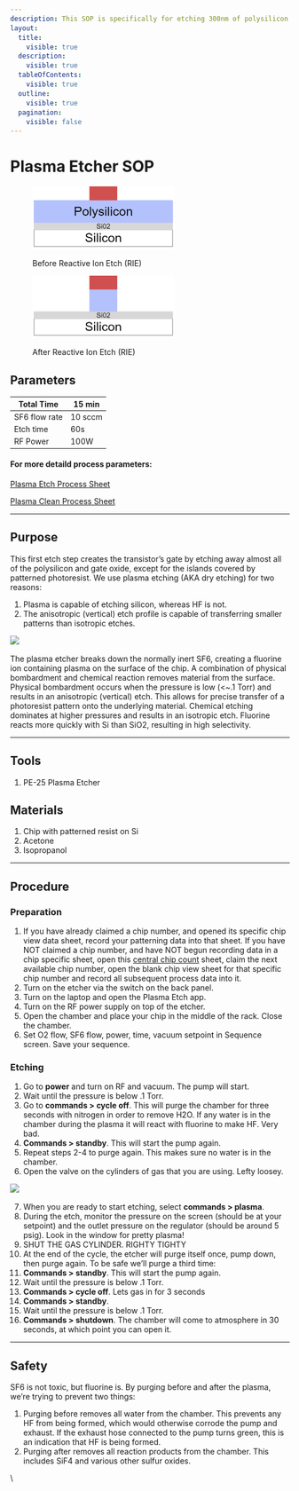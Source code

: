 ```yaml
---
description: This SOP is specifically for etching 300nm of polysilicon in the NMOS process
layout:
  title:
    visible: true
  description:
    visible: true
  tableOfContents:
    visible: true
  outline:
    visible: true
  pagination:
    visible: false
---
```


# Plasma Etcher SOP

<figure><img src="../.gitbook/assets/image (13).png" alt="" width="256"><figcaption><p>Before Reactive Ion Etch (RIE)</p></figcaption></figure>

<figure><img src="../.gitbook/assets/image (14).png" alt="" width="256"><figcaption><p>After Reactive Ion Etch (RIE)</p></figcaption></figure>

## Parameters

| Total Time    | 15 min  |
| ------------- | ------- |
| SF6 flow rate | 10 sccm |
| Etch time     | 60s     |
| RF Power      | 100W    |

#### For more detaild process parameters:

[Plasma Etch Process Sheet](https://docs.google.com/spreadsheets/d/1-mvhaMWhcO-PKCisJJNyvKJd4Pv3DMQQeegNJ-yXHSk/edit#gid=0)

[Plasma Clean Process Sheet](https://docs.google.com/spreadsheets/d/1n-9ACh263syzrxcAJIWBtZ5d4DbPKWw7ZwvzPnsIGhM/edit#gid=0)

***

## Purpose

This first etch step creates the transistor’s gate by etching away almost all of the polysilicon and gate oxide, except for the islands covered by patterned photoresist. We use plasma etching (AKA dry etching) for two reasons:

1. Plasma is capable of etching silicon, whereas HF is not.
2. The anisotropic (vertical) etch profile is capable of transferring smaller patterns than isotropic etches.

![](https://lh3.googleusercontent.com/uXX\_gQv5tF0iwjYCRM9nW\_y9nMgJCNZmh8gX29XNLdeLtO6x3n9puJvh6JQcOweAe7BCvqSRlumfoE9QHpgLBnno\_xR1J2g9ds98vu9Jzm3mJxINpDpTekGtgIgwqyIC9AKQbG7ALmC13QHoKvhVg84)

The plasma etcher breaks down the normally inert SF6, creating a fluorine ion containing plasma on the surface of the chip. A combination of physical bombardment and chemical reaction removes material from the surface. Physical bombardment occurs when the pressure is low (<\~.1 Torr) and results in an anisotropic (vertical) etch. This allows for precise transfer of a photoresist pattern onto the underlying material. Chemical etching dominates at higher pressures and results in an isotropic etch. Fluorine reacts more quickly with Si than SiO2, resulting in high selectivity.

***

## Tools

1. PE-25 Plasma Etcher

## Materials

1. Chip with patterned resist on Si
2. Acetone
3. Isopropanol

***

## Procedure

### Preparation

1. If you have already claimed a chip number, and opened its specific chip view data sheet, record your patterning data into that sheet. If you have NOT claimed a chip number, and have NOT begun recording data in a chip specific sheet, open this [central chip count](https://docs.google.com/spreadsheets/d/1MrqtnkHcNr5hekHpQHusBZJG4nrdcxDz7Yg5Emn9BMQ/edit#gid=0) sheet, claim the next available chip number, open the blank chip view sheet for that specific chip number and record all subsequent process data into it.
2. Turn on the etcher via the switch on the back panel.
3. Turn on the laptop and open the Plasma Etch app.
4. Turn on the RF power supply on top of the etcher.
5. Open the chamber and place your chip in the middle of the rack. Close the chamber.
6. Set O2 flow, SF6 flow, power, time, vacuum setpoint in Sequence screen. Save your sequence.

### Etching

1. Go to **power** and turn on RF and vacuum. The pump will start.
2. Wait until the pressure is below .1 Torr.
3. Go to **commands > cycle off**. This will purge the chamber for three seconds with nitrogen in order to remove H2O. If any water is in the chamber during the plasma it will react with fluorine to make HF. Very bad.
4. **Commands > standby**. This will start the pump again.
5. Repeat steps 2-4 to purge again. This makes sure no water is in the chamber.
6. Open the valve on the cylinders of gas that you are using. Lefty loosey.

![](https://lh3.googleusercontent.com/z-K7CU-RkI2anr8zqe7FrCUV2ncA2f-2\_0wO40aaPKTE1MMkd\_EI4sQSiZCDjC\_NAQeo96zIVi0B\_\_DF\_9CsLVZFN43jFutxQ4\_XQatcErRQGp6GarRT4gpPbWzosOydO5L1pO9fojQrCcltEL4rqwY)

7. When you are ready to start etching, select **commands > plasma**.&#x20;
8. During the etch, monitor the pressure on the screen (should be at your setpoint) and the outlet pressure on the regulator (should be around 5 psig). Look in the window for pretty plasma!
9. SHUT THE GAS CYLINDER. RIGHTY TIGHTY
10. At the end of the cycle, the etcher will purge itself once, pump down, then purge again. To be safe we’ll purge a third time:
11. **Commands > standby**. This will start the pump again.
12. Wait until the pressure is below .1 Torr.
13. **Commands > cycle off**. Lets gas in for 3 seconds
14. **Commands > standby**.
15. Wait until the pressure is below .1 Torr.
16. **Commands > shutdown**. The chamber will come to atmosphere in 30 seconds, at which point you can open it.

***

## Safety

SF6 is not toxic, but fluorine is. By purging before and after the plasma, we’re trying to prevent two things:

1. Purging before removes all water from the chamber. This prevents any HF from being formed, which would otherwise corrode the pump and exhaust. If the exhaust hose connected to the pump turns green, this is an indication that HF is being formed.
2. Purging after removes all reaction products from the chamber. This includes SiF4 and various other sulfur oxides.

\
